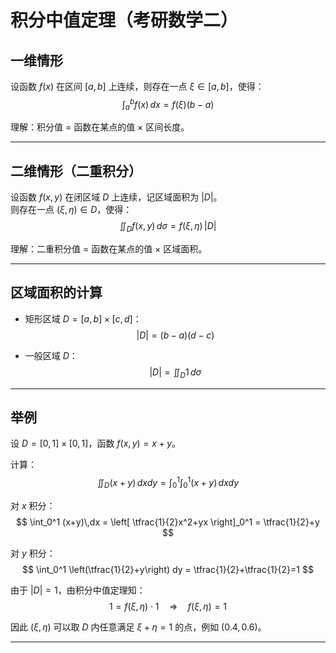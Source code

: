 # 积分中值定理（考研数学二）

## 一维情形
设函数 $f(x)$ 在区间 $[a,b]$ 上连续，则存在一点 $\xi \in [a,b]$，使得：
$$
\int_a^b f(x)\,dx = f(\xi)(b-a)
$$

理解：积分值 = 函数在某点的值 × 区间长度。

---

## 二维情形（二重积分）
设函数 $f(x,y)$ 在闭区域 $D$ 上连续，记区域面积为 $|D|$。  
则存在一点 $(\xi,\eta) \in D$，使得：
$$
\iint_D f(x,y)\,d\sigma = f(\xi,\eta)\,|D|
$$

理解：二重积分值 = 函数在某点的值 × 区域面积。

---

## 区域面积的计算
- 矩形区域 $D=[a,b]\times[c,d]$：
$$
|D|=(b-a)(d-c)
$$

- 一般区域 $D$：
$$
|D|=\iint_D 1 \, d\sigma
$$

---

## 举例
设 $D=[0,1]\times[0,1]$，函数 $f(x,y)=x+y$。

计算：
$$
\iint_D (x+y)\,dxdy
= \int_0^1 \int_0^1 (x+y)\,dxdy
$$

对 $x$ 积分：
$$
\int_0^1 (x+y)\,dx = \left[ \tfrac{1}{2}x^2+yx \right]_0^1 = \tfrac{1}{2}+y
$$

对 $y$ 积分：
$$
\int_0^1 \left(\tfrac{1}{2}+y\right) dy = \tfrac{1}{2}+\tfrac{1}{2}=1
$$

由于 $|D|=1$，由积分中值定理知：
$$
1 = f(\xi,\eta)\cdot 1 \quad \Rightarrow \quad f(\xi,\eta)=1
$$

因此 $(\xi,\eta)$ 可以取 $D$ 内任意满足 $\xi+\eta=1$ 的点，例如 $(0.4,0.6)$。

---
